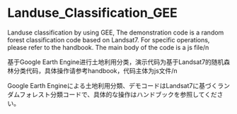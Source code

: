 # Landuse_Classification_GEE
Landuse classification by using GEE, The demonstration code is a random forest classification code based on Landsat7. For specific operations, please refer to the handbook. The main body of the code is a js file/n

基于Google Earth Engine进行土地利用分类，演示代码为基于Landsat7的随机森林分类代码，具体操作请参考handbook，代码主体为js文件/n

Google Earth Engineによる土地利用分類、デモコードはLandsat7に基づくランダムフォレスト分類コードで、具体的な操作はハンドブックを参照してください。
